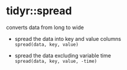 # tidyr::spread

converts data from long to wide

- spread the data into key and value columns  
`spread(data, key, value)`

- spread the data excluding variable time  
`spread(data, key, value, -time)`
